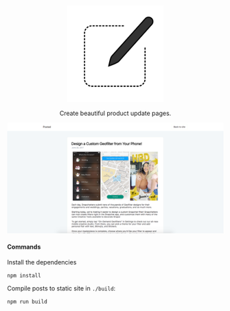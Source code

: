 <p align="center">
  <img src="https://raw.githubusercontent.com/shivkanthb/posted/master/source/images/_logo.png" alt="Posted logo" width="226">
  <br>
</p>

<p align="center">Create beautiful product update pages.</p>

<p align="center"><img src="https://raw.githubusercontent.com/shivkanthb/posted/master/source/images/screenshot.png" width=700 alt="Screenshot Example."></p>

#### Commands

Install the dependencies
```
npm install
```

Compile posts to static site in `./build`:

```shell
npm run build
```

